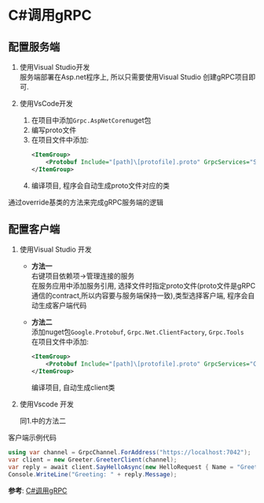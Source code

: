 # C#调用gRPC

## 配置服务端
1. 使用Visual Studio开发  
    服务端部署在Asp.net程序上, 所以只需要使用Visual Studio 创建gRPC项目即可.

2. 使用VsCode开发  
    1. 在项目中添加`Grpc.AspNetCore`nuget包
    2. 编写proto文件
    3. 在项目文件中添加:
        ```xml
        <ItemGroup>
            <Protobuf Include="[path]\[protofile].proto" GrpcServices="Server" />
        </ItemGroup>
        ```
    4. 编译项目, 程序会自动生成proto文件对应的类

通过override基类的方法来完成gRPC服务端的逻辑

## 配置客户端

1. 使用Visual Studio 开发
    
    * **方法一**  
        右键项目依赖项→管理连接的服务  
        在服务应用中添加服务引用, 选择文件时指定proto文件(proto文件是gRPC通信的contract,所以内容要与服务端保持一致),类型选择客户端, 程序会自动生成客户端代码

    * **方法二**  
        添加nuget包`Google.Protobuf`, `Grpc.Net.ClientFactory`, `Grpc.Tools`  
        在项目文件中添加:  
        ```xml
        <ItemGroup>
            <Protobuf Include="[path]\[protofile].proto" GrpcServices="Client" />
        </ItemGroup>
        ```  
        编译项目, 自动生成client类
2. 使用Vscode 开发

    同1.中的方法二


客户端示例代码
```C#
using var channel = GrpcChannel.ForAddress("https://localhost:7042");
var client = new Greeter.GreeterClient(channel);
var reply = await client.SayHelloAsync(new HelloRequest { Name = "GreeterClient" });
Console.WriteLine("Greeting: " + reply.Message);
```



**参考**:  [C#调用gRPC](https://docs.microsoft.com/zh-cn/aspnet/core/tutorials/grpc/grpc-start?view=aspnetcore-6.0&tabs=visual-studio)

